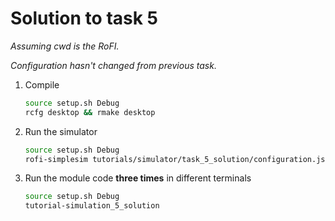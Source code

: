 # Solution to task 5

*Assuming cwd is the RoFI.*

*Configuration hasn't changed from previous task.*

 1. Compile
    ```sh
    source setup.sh Debug
    rcfg desktop && rmake desktop
    ```

 2. Run the simulator
    ```sh
    source setup.sh Debug
    rofi-simplesim tutorials/simulator/task_5_solution/configuration.json
    ```

 3. Run the module code **three times** in different terminals
    ```sh
    source setup.sh Debug
    tutorial-simulation_5_solution
    ```
